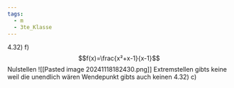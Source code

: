 ```yaml
---
tags:
  - m
  - 3te_Klasse
---
```

4.32)
f)
$$f(x)=\frac{x²+x-1}{x-1}$$
Nulstellen
![[Pasted image 20241118182430.png]]
Extremstellen
gibts keine weil die unendlich wären
Wendepunkt
gibts auch keinen
4.32)
c)
